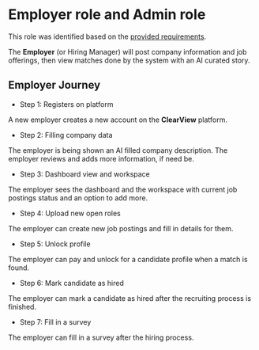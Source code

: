 # Employer role and Admin role

This role was identified based on the [provided requirements](../ClientInitialRequirements.md).

The **Employer** (or Hiring Manager) will post company information and job offerings, then view matches done by the system with an AI curated story.

## Employer Journey

- Step 1: Registers on platform

A new employer creates a new account on the **ClearView** platform.

- Step 2: Filling company data

The employer is being shown an AI filled company description. The employer reviews and adds more information, if need be.

- Step 3: Dashboard view and workspace

The employer sees the dashboard and the workspace with current job postings status and an option to add more.

- Step 4: Upload new open roles

The employer can create new job postings and fill in details for them.

- Step 5: Unlock profile

The employer can pay and unlock for a candidate profile when a match is found.

- Step 6: Mark candidate as hired

The employer can mark a candidate as hired after the recruiting process is finished.

- Step 7: Fill in a survey

The employer can fill in a survey after the hiring process.
